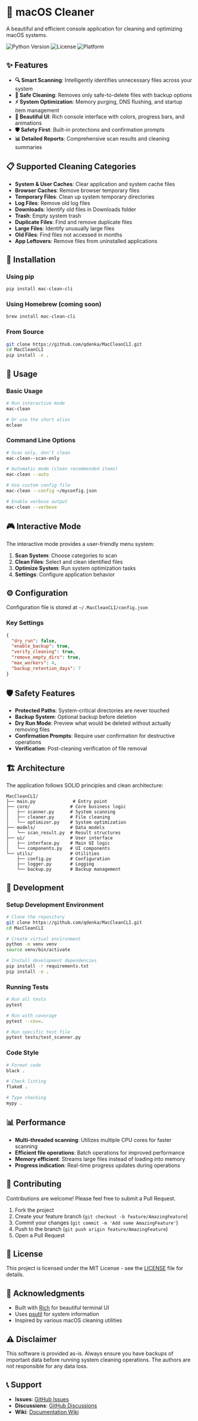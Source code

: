 # 🍎 macOS Cleaner

A beautiful and efficient console application for cleaning and optimizing macOS systems.

![Python Version](https://img.shields.io/badge/python-3.10%2B-blue)
![License](https://img.shields.io/badge/license-MIT-green)
![Platform](https://img.shields.io/badge/platform-macOS-lightgrey)

## ✨ Features

- **🔍 Smart Scanning**: Intelligently identifies unnecessary files across your system
- **🧹 Safe Cleaning**: Removes only safe-to-delete files with backup options
- **⚡ System Optimization**: Memory purging, DNS flushing, and startup item management
- **🎨 Beautiful UI**: Rich console interface with colors, progress bars, and animations
- **🛡️ Safety First**: Built-in protections and confirmation prompts
- **📊 Detailed Reports**: Comprehensive scan results and cleaning summaries

## 📋 Supported Cleaning Categories

- **System & User Caches**: Clear application and system cache files
- **Browser Caches**: Remove browser temporary files
- **Temporary Files**: Clean up system temporary directories
- **Log Files**: Remove old log files
- **Downloads**: Identify old files in Downloads folder
- **Trash**: Empty system trash
- **Duplicate Files**: Find and remove duplicate files
- **Large Files**: Identify unusually large files
- **Old Files**: Find files not accessed in months
- **App Leftovers**: Remove files from uninstalled applications

## 🚀 Installation

### Using pip

```bash
pip install mac-clean-cli
```

### Using Homebrew (coming soon)

```bash
brew install mac-clean-cli
```

### From Source

```bash
git clone https://github.com/qdenka/MacCleanCLI.git
cd MacCleanCLI
pip install -e .
```

## 📖 Usage

### Basic Usage

```bash
# Run interactive mode
mac-clean

# Or use the short alias
mclean
```

### Command Line Options

```bash
# Scan only, don't clean
mac-clean--scan-only

# Automatic mode (clean recommended items)
mac-clean --auto

# Use custom config file
mac-clean --config ~/myconfig.json

# Enable verbose output
mac-clean --verbose
```

## 🎮 Interactive Mode

The interactive mode provides a user-friendly menu system:

1. **Scan System**: Choose categories to scan
2. **Clean Files**: Select and clean identified files
3. **Optimize System**: Run system optimization tasks
4. **Settings**: Configure application behavior

## ⚙️ Configuration

Configuration file is stored at `~/.MacCleanCLI/config.json`

### Key Settings

```json
{
  "dry_run": false,
  "enable_backup": true,
  "verify_cleaning": true,
  "remove_empty_dirs": true,
  "max_workers": 4,
  "backup_retention_days": 7
}
```

## 🛡️ Safety Features

- **Protected Paths**: System-critical directories are never touched
- **Backup System**: Optional backup before deletion
- **Dry Run Mode**: Preview what would be deleted without actually removing files
- **Confirmation Prompts**: Require user confirmation for destructive operations
- **Verification**: Post-cleaning verification of file removal

## 🏗️ Architecture

The application follows SOLID principles and clean architecture:

```
MacCleanCLI/
├── main.py              # Entry point
├── core/               # Core business logic
│   ├── scanner.py      # System scanning
│   ├── cleaner.py      # File cleaning
│   └── optimizer.py    # System optimization
├── models/             # Data models
│   └── scan_result.py  # Result structures
├── ui/                 # User interface
│   ├── interface.py    # Main UI logic
│   └── components.py   # UI components
└── utils/              # Utilities
    ├── config.py       # Configuration
    ├── logger.py       # Logging
    └── backup.py       # Backup management
```

## 🔧 Development

### Setup Development Environment

```bash
# Clone the repository
git clone https://github.com/qdenka/MacCleanCLI.git
cd MacCleanCLI

# Create virtual environment
python -m venv venv
source venv/bin/activate

# Install development dependencies
pip install -r requirements.txt
pip install -e .
```

### Running Tests

```bash
# Run all tests
pytest

# Run with coverage
pytest --cov=.

# Run specific test file
pytest tests/test_scanner.py
```

### Code Style

```bash
# Format code
black .

# Check linting
flake8 .

# Type checking
mypy .
```

## 📊 Performance

- **Multi-threaded scanning**: Utilizes multiple CPU cores for faster scanning
- **Efficient file operations**: Batch operations for improved performance
- **Memory efficient**: Streams large files instead of loading into memory
- **Progress indication**: Real-time progress updates during operations

## 🤝 Contributing

Contributions are welcome! Please feel free to submit a Pull Request.

1. Fork the project
2. Create your feature branch (`git checkout -b feature/AmazingFeature`)
3. Commit your changes (`git commit -m 'Add some AmazingFeature'`)
4. Push to the branch (`git push origin feature/AmazingFeature`)
5. Open a Pull Request

## 📄 License

This project is licensed under the MIT License - see the [LICENSE](LICENSE) file for details.

## 🙏 Acknowledgments

- Built with [Rich](https://github.com/Textualize/rich) for beautiful terminal UI
- Uses [psutil](https://github.com/giampaolo/psutil) for system information
- Inspired by various macOS cleaning utilities

## ⚠️ Disclaimer

This software is provided as-is. Always ensure you have backups of important data before running system cleaning operations. The authors are not responsible for any data loss.

## 📞 Support

- **Issues**: [GitHub Issues](https://github.com/qdenka/MacCleanCLI/issues)
- **Discussions**: [GitHub Discussions](https://github.com/macos/MacCleanCLI/discussions)
- **Wiki**: [Documentation Wiki](https://github.com/macos/MacCleanCLI/wiki)